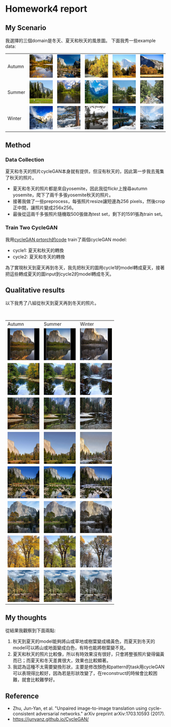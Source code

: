 # Homework4 report

## My Scenario
我選擇的三個domain是冬天、夏天和秋天的風景圖。
下面我秀一些example data:
<table>
  <tr>
    <td>Autumn</td>
    <td><img src="data_examples/autumn/10632883735_bd75032d5a_c.jpg"/></td>
    <td><img src="data_examples/autumn/10765925735_ecf19bc975_c.jpg"/></td>
    <td><img src="data_examples/autumn/284409081_9980037f20_c.jpg"/></td>
    <td><img src="data_examples/autumn/774086967_de49dc1aea_c.jpg"/></td>
    <td><img src="data_examples/autumn/8139856824_75f63e9af8_c.jpg"/></td>
  </tr>
  <tr>
    <td>Summer</td>
    <td><img src="data_examples/summer/2009-12-06 065839.jpg"/></td>
    <td><img src="data_examples/summer/2015-07-13 124624.jpg"/></td>
    <td><img src="data_examples/summer/2015-07-22 123256.jpg"/></td>
    <td><img src="data_examples/summer/2015-07-30 044407.jpg"/></td>
    <td><img src="data_examples/summer/2016-06-26 013848.jpg"/></td>
  </tr>
  <tr>
    <td>Winter</td>
    <td><img src="data_examples/winter/2008-12-30 125203.jpg"/></td>
    <td><img src="data_examples/winter/2010-01-20 131428.jpg"/></td>
    <td><img src="data_examples/winter/2011-11-20 012528.jpg"/></td>
    <td><img src="data_examples/winter/2012-06-05 011319.jpg"/></td>
    <td><img src="data_examples/winter/2012-12-08 102725.jpg"/></td>
  </tr>
</table>

## Method 

### Data Collection
夏天和冬天的照片cycleGAN本身就有提供，但沒有秋天的，因此第一步我去蒐集了秋天的照片。
* 夏天和冬天的照片都是來自yosemite，因此我從flickr上搜尋autumn yosemite，爬下了兩千多張yosemite秋天的照片。
* 接著我做了一些preprocess，每張照片resize讓短邊為256 pixels，然後crop正中間，讓照片變成256x256。
* 最後從這兩千多張照片隨機取500張做為test set，剩下的1591張為train set。

### Train Two CycleGAN
我用[cycleGAN prtorch的code](https://github.com/junyanz/pytorch-CycleGAN-and-pix2pix) train了兩個cycleGAN model:
* cycle1: 夏天和秋天的轉換
* cycle2: 夏天和冬天的轉換

為了實現秋天到夏天再到冬天，我先把秋天的圖用cycle1的model轉成夏天，接著把這些轉成夏天的圖input到cycle2的model轉成冬天。

## Qualitative results

以下我秀了八組從秋天到夏天再到冬天的照片。
<table>
  <tr>
    <td width="100">Autumn</td>
    <td width="100">Summer</td>
    <td width="100">Winter</td>
  </tr>
  <tr>
    <td width="100"><img src="result_images/2011-06-20 084721_real_B.png" width="200"/></td>
    <td width="100"><img src="result_images/2011-06-20 084721_fake_A.png" width="200"/></td>
    <td width="100"><img src="result_images/2011-06-20 084721_fake_A_fake_B.png" width="200"/></td>
  </tr>
  <tr>
    <td><img src="result_images/2011-06-27 231741_real_B.png" width="200"/></td>
    <td><img src="result_images/2011-06-27 231741_fake_A.png" width="200"/></td>
    <td><img src="result_images/2011-06-27 231741_fake_A_fake_B.png" width="200"/></td>
  </tr>
  <tr>
    <td><img src="result_images/2011-08-01 003210_real_B.png" width="200"/></td>
    <td><img src="result_images/2011-08-01 003210_fake_A.png" width="200"/></td>
    <td><img src="result_images/2011-08-01 003210_fake_A_fake_B.png" width="200"/></td>
  </tr>
  <tr>
    <td><img src="result_images/2011-08-18 232951_real_B.png" width="200"/></td>
    <td><img src="result_images/2011-08-18 232951_fake_A.png" width="200"/></td>
    <td><img src="result_images/2011-08-18 232951_fake_A_fake_B.png" width="200"/></td>
  </tr>
  <tr>
    <td><img src="result_images/2013-09-14 120211_real_B.png" width="200"/></td>
    <td><img src="result_images/2013-09-14 120211_fake_A.png" width="200"/></td>
    <td><img src="result_images/2013-09-14 120211_fake_A_fake_B.png" width="200"/></td>
  </tr>
  <tr>
    <td><img src="result_images/2014-05-19 050721_real_B.png" width="200"/></td>
    <td><img src="result_images/2014-05-19 050721_fake_A.png" width="200"/></td>
    <td><img src="result_images/2014-05-19 050721_fake_A_fake_B.png" width="200"/></td>
  </tr>
  <tr>
    <td><img src="result_images/2014-06-29 171701_real_B.png" width="200"/></td>
    <td><img src="result_images/2014-06-29 171701_fake_A.png" width="200"/></td>
    <td><img src="result_images/2014-06-29 171701_fake_A_fake_B.png" width="200"/></td>
  </tr>
  <tr>
    <td><img src="result_images/2014-07-01 000000_real_B.png" width="200"/></td>
    <td><img src="result_images/2014-07-01 000000_fake_A.png" width="200"/></td>
    <td><img src="result_images/2014-07-01 000000_fake_A_fake_B.png" width="200"/></td>
  </tr>
</table>

## My thoughts 
從結果我觀察到下面兩點:
1. 秋天到夏天的model能夠將山或草地或樹葉變成橘黃色，而夏天到冬天的model可以將山或地面變成白色，有時也能將樹葉變不見。
2. 夏天和秋天的照片比較像，所以有時效果沒有很好，只會將整張照片變得偏黃而已；而夏天和冬天差異很大，效果也比較顯著。
3. 我認為這種不太需要變換形狀，主要是修改顏色和pattern的task用cycleGAN可以表現得比較好，因為若是形狀改變了，在reconstruct的時候會比較困難，就會比較難學好。

## Reference
* Zhu, Jun-Yan, et al. "Unpaired image-to-image translation using cycle-consistent adversarial networks." arXiv preprint arXiv:1703.10593 (2017).
* https://junyanz.github.io/CycleGAN/
